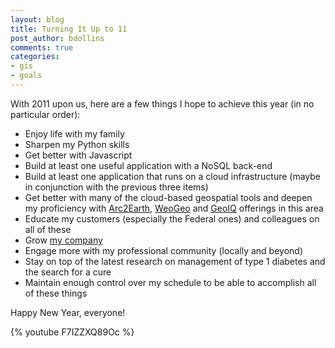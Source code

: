 ```yaml
---
layout: blog
title: Turning It Up to 11
post_author: bdollins
comments: true
categories:
- gis
- goals
---
```


With 2011 upon us, here are a few things I hope to achieve this year (in no particular order):

<ul>
    <li>Enjoy life with my family</li>
	<li>Sharpen my Python skills</li>
	<li>Get better with Javascript</li>
	<li>Build at least one useful application with a NoSQL back-end</li>
	<li>Build at least one application that runs on a cloud infrastructure (maybe in conjunction with the previous three items)</li>
	<li>Get better with many of the cloud-based geospatial tools and deepen my proficiency with <a href="http://www.arc2earth.com">Arc2Earth</a>, <a href="http://www.weogeo.com">WeoGeo</a> and <a href="http://www.fortiusone.com">GeoIQ</a> offerings in this area</li>
	<li>Educate my customers (especially the Federal ones) and colleagues on all of these</li>
	<li>Grow <a href="http://www.zekiah.com">my company</a></li>
	<li>Engage more with my professional community (locally and beyond)</li>
	<li>Stay on top of the latest research on management of type 1 diabetes and the search for a cure</li>
	<li>Maintain enough control over my schedule to be able to accomplish all of these things</li>
</ul>

Happy New Year, everyone!

{% youtube F7IZZXQ89Oc %}